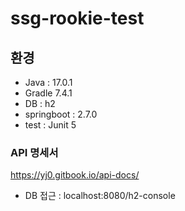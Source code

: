 # ssg-rookie-test

## 환경
- Java : 17.0.1
- Gradle 7.4.1
- DB : h2
- springboot : 2.7.0
- test : Junit 5

### API 명세서
https://yj0.gitbook.io/api-docs/

- DB 접근 : localhost:8080/h2-console 